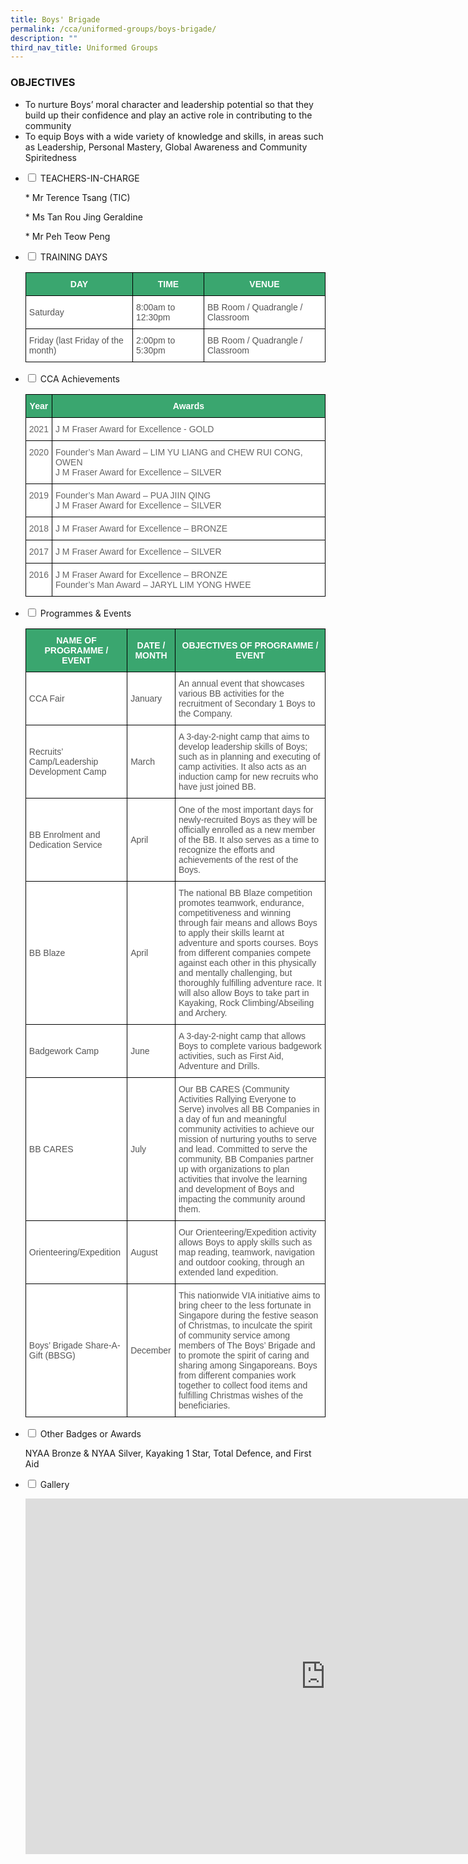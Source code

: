 ```yaml
---
title: Boys' Brigade
permalink: /cca/uniformed-groups/boys-brigade/
description: ""
third_nav_title: Uniformed Groups
---
```

### OBJECTIVES

*   To nurture Boys’ moral character and leadership potential so that they build up their confidence and play an active role in contributing to the community
*   To equip Boys with a wide variety of knowledge and skills, in areas such as Leadership, Personal Mastery, Global Awareness and Community Spiritedness

  
<ul class="jekyllcodex_accordion">
<li><input type="checkbox" id="accordion1">
<label for="accordion1">TEACHERS-IN-CHARGE</label><div>

<p>*   Mr Terence Tsang (TIC)</p>
<p>*   Ms Tan Rou Jing Geraldine</p>
<p>*   Mr Peh Teow Peng</p>
</div></li>

<li><input type="checkbox" id="accordion2">
<label for="accordion2">TRAINING DAYS</label><div>
<p>
<style type="text/css">
.tg  {border-collapse:collapse;border-spacing:0;}
.tg td{border-color:black;border-style:solid;border-width:1px;font-family:Arial, sans-serif;font-size:14px;
  overflow:hidden;padding:10px 5px;word-break:normal;}
.tg th{border-color:black;border-style:solid;border-width:1px;font-family:Arial, sans-serif;font-size:14px;
  font-weight:normal;overflow:hidden;padding:10px 5px;word-break:normal;}
.tg .tg-k0s0{background-color:#3AA66F;color:#FFF;font-weight:bold;text-align:center;vertical-align:middle}
.tg .tg-mwz3{background-color:#FFF;color:#565656;text-align:left;vertical-align:middle}
</style>
<table class="tg">
<thead>
  <tr>
    <th class="tg-k0s0"><span style="color:#FFF;background-color:#3AA66F">DAY</span></th>
    <th class="tg-k0s0"><span style="color:#FFF;background-color:#3AA66F">TIME</span></th>
    <th class="tg-k0s0"><span style="color:#FFF;background-color:#3AA66F">VENUE</span></th>
  </tr>
</thead>
	<tbody>
  <tr>
    <td class="tg-mwz3"><span style="color:#565656">Saturday</span></td>
    <td class="tg-mwz3"><span style="color:#565656">8:00am to 12:30pm</span></td>
    <td class="tg-mwz3"><span style="color:#565656">BB Room / Quadrangle / Classroom</span></td>
  </tr><tr>
    <td class="tg-mwz3"><span style="color:#565656">Friday (last Friday of the month)</span></td>
    <td class="tg-mwz3"><span style="color:#565656">2:00pm to 5:30pm</span></td>
    <td class="tg-mwz3"><span style="color:#565656">BB Room / Quadrangle / Classroom</span></td>
  </tr></tbody></table>
</p>	</div></li>

<li><input type="checkbox" id="accordion3">
<label for="accordion3">CCA Achievements</label><div>	

<p>
<style type="text/css">
.tg  {border-collapse:collapse;border-spacing:0;}
.tg td{border-color:black;border-style:solid;border-width:1px;font-family:Arial, sans-serif;font-size:14px;
  overflow:hidden;padding:10px 5px;word-break:normal;}
.tg th{border-color:black;border-style:solid;border-width:1px;font-family:Arial, sans-serif;font-size:14px;
  font-weight:normal;overflow:hidden;padding:10px 5px;word-break:normal;}
.tg .tg-k0s0{background-color:#3AA66F;color:#FFF;font-weight:bold;text-align:center;vertical-align:middle}
.tg .tg-zqva{background-color:#FFF;color:#666;text-align:center;vertical-align:top}
.tg .tg-cmm0{background-color:#FFF;color:#666;text-align:left;vertical-align:top}
</style>
<table class="tg">
<thead>
  <tr>
    <th class="tg-k0s0"><span style="color:#FFF;background-color:#3AA66F">Year</span></th>
    <th class="tg-k0s0"><span style="color:#FFF;background-color:#3AA66F">Awards</span></th>
  </tr>
</thead>
<tbody>
	<tr>
    <td class="tg-zqva">2021</td>
    <td class="tg-cmm0">J M Fraser Award for Excellence - GOLD<br></td>
  </tr>
  <tr>
    <td class="tg-zqva">2020</td>
    <td class="tg-cmm0">Founder’s Man Award – LIM YU LIANG and CHEW RUI CONG, OWEN<br>J M Fraser Award for Excellence – SILVER</td>
  </tr>
  <tr>
    <td class="tg-zqva">2019</td>
    <td class="tg-cmm0">Founder’s Man Award – PUA JIIN QING<br>J M Fraser Award for Excellence – SILVER</td>
  </tr>
  <tr>
    <td class="tg-zqva">2018</td>
    <td class="tg-cmm0">J M Fraser Award for Excellence – BRONZE<br></td>
  </tr>
 <tr>
    <td class="tg-zqva">2017</td>
    <td class="tg-cmm0">J M Fraser Award for Excellence – SILVER<br></td>
  </tr>
 <tr>
    <td class="tg-zqva">2016</td>
    <td class="tg-cmm0">J M Fraser Award for Excellence – BRONZE<br>Founder’s Man Award – JARYL LIM YONG HWEE</td>
  </tr>
  
</tbody>
</table>

</p></div></li>

<li><input type="checkbox" id="accordion4">
<label for="accordion4">Programmes &amp; Events</label><div>

<p>
<style type="text/css">
.tg  {border-collapse:collapse;border-spacing:0;}
.tg td{border-color:black;border-style:solid;border-width:1px;font-family:Arial, sans-serif;font-size:14px;
  overflow:hidden;padding:10px 5px;word-break:normal;}
.tg th{border-color:black;border-style:solid;border-width:1px;font-family:Arial, sans-serif;font-size:14px;
  font-weight:normal;overflow:hidden;padding:10px 5px;word-break:normal;}
.tg .tg-k0s0{background-color:#3AA66F;color:#FFF;font-weight:bold;text-align:center;vertical-align:middle}
.tg .tg-mwz3{background-color:#FFF;color:#565656;text-align:left;vertical-align:middle}
.tg .tg-njgx{background-color:#FFF;color:#565656;text-align:left;vertical-align:top}
</style>
<table class="tg">
<thead>
  <tr>
    <th class="tg-k0s0"><span style="color:#FFF;background-color:#3AA66F">NAME OF PROGRAMME / EVENT</span></th>
    <th class="tg-k0s0"><span style="color:#FFF;background-color:#3AA66F">DATE / MONTH</span></th>
    <th class="tg-k0s0"><span style="color:#FFF;background-color:#3AA66F">OBJECTIVES OF PROGRAMME / EVENT</span></th>
  </tr>
</thead>
<tbody>
  <tr>
    <td class="tg-mwz3"><span style="color:#565656">CCA Fair</span></td>
    <td class="tg-mwz3"><span style="color:#565656">January</span></td>
    <td class="tg-mwz3"><span style="color:#565656">An annual event that showcases various BB activities for the recruitment of Secondary 1 Boys to the Company. </span></td>
  </tr>
  <tr>
    <td class="tg-mwz3"><span style="color:#565656">Recruits’ Camp/Leadership Development Camp</span></td>
    <td class="tg-mwz3"><span style="color:#565656">March</span></td>
    <td class="tg-mwz3"><span style="color:#565656">A 3-day-2-night camp that aims to develop leadership skills of Boys; such as in planning and executing of camp activities. It also acts as an induction camp for new recruits who have just joined BB.</span></td>
  </tr>
  <tr>
    <td class="tg-mwz3"><span style="color:#565656">BB Enrolment and Dedication Service</span></td>
    <td class="tg-mwz3"><span style="color:#565656">April</span></td>
    <td class="tg-mwz3"><span style="color:#565656">One of the most important days for newly-recruited Boys as they will be officially enrolled as a new member of the BB. It also serves as a time to recognize the efforts and achievements of the rest of the Boys.</span></td>
  </tr>
  <tr>
    <td class="tg-mwz3"><span style="color:#565656">BB Blaze</span></td>
    <td class="tg-mwz3"><span style="color:#565656">April</span></td>
    <td class="tg-njgx">The national BB Blaze competition promotes teamwork, endurance, competitiveness and winning through fair means and allows Boys to apply their skills learnt at adventure and sports courses. Boys from different companies compete against each other in this physically and mentally challenging, but thoroughly fulfilling adventure race. It will also allow Boys to take part in Kayaking, Rock Climbing/Abseiling and Archery.</td>
  </tr>
  <tr>
    <td class="tg-mwz3"><span style="color:#565656">Badgework Camp</span></td>
    <td class="tg-mwz3"><span style="color:#565656">June</span></td>
    <td class="tg-mwz3"><span style="color:#565656">A 3-day-2-night camp that allows Boys to complete various badgework activities, such as First Aid, Adventure and Drills.</span></td>
  </tr>
  
  <tr>
    <td class="tg-mwz3"><span style="color:#565656">BB CARES</span></td>
    <td class="tg-mwz3"><span style="color:#565656">July</span></td>
    <td class="tg-mwz3"><span style="color:#565656">Our BB CARES (Community Activities Rallying Everyone to Serve) involves all BB Companies in a day of fun and meaningful community activities to achieve our mission of nurturing youths to serve and lead. Committed to serve the community, BB Companies partner up with organizations to plan activities that involve the learning and development of Boys and impacting the community around them.</span></td>
  </tr>
  <tr>
    <td class="tg-mwz3"><span style="color:#565656">Orienteering/Expedition </span></td>
    <td class="tg-mwz3"><span style="color:#565656">August</span></td>
    <td class="tg-mwz3"><span style="color:#565656">Our Orienteering/Expedition activity allows Boys to apply skills such as map reading, teamwork, navigation and outdoor cooking, through an extended land expedition.</span></td>
  </tr>
  <tr>
    <td class="tg-mwz3"><span style="color:#565656">Boys’ Brigade Share-A-Gift (BBSG)</span></td>
    <td class="tg-mwz3"><span style="color:#565656">December</span></td>
    <td class="tg-njgx"><span style="background-color:initial">This nationwide VIA initiative aims to bring cheer to the less fortunate in Singapore during the festive season of Christmas, to inculcate the spirit of community service among members of The Boys’ Brigade and to promote the spirit of caring and sharing among Singaporeans. Boys from different companies work together to collect food items and fulfilling Christmas wishes of the beneficiaries.
</span></td></tr></tbody></table>
</p></div></li>

<li><input type="checkbox" id="accordion5">
<label for="accordion5">Other Badges or Awards</label><div>
<p>
NYAA Bronze &amp; NYAA Silver, Kayaking 1 Star, Total Defence, and First Aid </p></div></li>

<li><input type="checkbox" id="accordion6">
<label for="accordion6">Gallery</label><div>
<p>
<iframe src="https://docs.google.com/presentation/d/e/2PACX-1vT8R1f2vbH086HIIZg6e6HHktqrqs2BEuMZfQc6Gb5C41I8PTIvOZ-tPVgCfJqPQS6v1hODRClySOmK/embed?start=true&amp;loop=true&amp;delayms=3000" frameborder="0" width="960" height="569" allowfullscreen="true"></iframe>

</p></div></li></ul>
